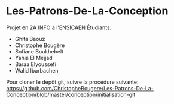Les-Patrons-De-La-Conception
============================

Projet en 2A INFO à l'ENSICAEN
Étudiants:
- Ghita Baouz
- Christophe Bougère
- Sofiane Boukhebelt
- Yahia El Mejjad
- Baraa Elyoussefi
- Walid Ibarbachen

Pour cloner le dépôt git, suivre la procédure suivante:
https://github.com/ChristopheBougere/Les-Patrons-De-La-Conception/blob/master/conception/initialisation-git
